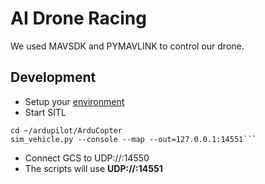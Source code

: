 # AI Drone Racing

We used MAVSDK and PYMAVLINK to control our drone.

## Development
- Setup your [environment](https://ardupilot.org/dev/docs/setting-up-sitl-on-linux.html)
- Start SITL
```shell
cd ~/ardupilot/ArduCopter
sim_vehicle.py --console --map --out=127.0.0.1:14551```
```
- Connect GCS to UDP://:14550
- The scripts will use **UDP://:14551**
